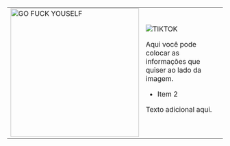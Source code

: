 <table>
  <tr>
    <td>
      <img src="https://media.tenor.com/y5KVwUHOv-0AAAAj/rei-rei-plush.gif" alt="GO FUCK YOUSELF" width="300" height="300"/>
    </td>
    <td>
      <img alt="TIKTOK" src="https://img.shields.io/badge/TikTok-000000?style=for-the-badge&logo=tiktok&logoColor=white">
      <p>Aqui você pode colocar as informações que quiser ao lado da imagem.</p>
      <ul>
        <li>Item 2</li>
      </ul>
      <p>Texto adicional aqui.</p><picture>
        <i class="devicon-github-original"></i>
  </td>
  </tr>
</table>

